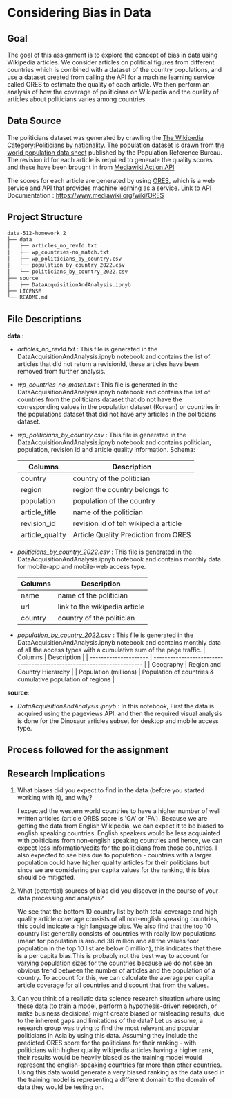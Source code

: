 # Considering Bias in Data

## Goal

The goal of this assignment is to explore the concept of bias in data using Wikipedia articles. We consider articles on political figures from different countries which is combined with a dataset of the country populations, and use a dataset created from calling the API for a machine learning service called ORES to estimate the quality of each article. We then perform an analysis of how the coverage of politicians on Wikipedia and the quality of articles about politicians varies among countries.

## Data Source

The politicians dataset was generated by crawling the [The Wikipedia Category:Politicians by nationality](https://en.wikipedia.org/wiki/Category:Politicians_by_nationality).
The population dataset is drawn from [the world population data sheet](https://www.prb.org/international/indicator/population/table/) published by the Population Reference Bureau.
The revision id for each article is required to generate the quality scores and these have been brought in from [Mediawiki Action API](https://www.mediawiki.org/wiki/API:Info)

The scores for each article are generated by using [ORES](https://www.mediawiki.org/wiki/ORES), which is a web service and API that provides machine learning as a service.
Link to API Documentation : https://www.mediawiki.org/wiki/ORES

## Project Structure

```bash
data-512-homework_2
├── data
│   ├── articles_no_revId.txt
│   ├── wp_countries-no_match.txt
│   ├── wp_politicians_by_country.csv
│   └── population_by_country_2022.csv
│   └── politicians_by_country_2022.csv
├── source
│   ├── DataAcquisitionAndAnalysis.ipnyb
├── LICENSE
└── README.md
 ```

## File Descriptions

**data** : 

- *articles_no_revId.txt* : This file is generated in the DataAcquisitionAndAnalysis.ipnyb notebook and contains the list of articles that did not return a revisionId, these articles have been removed from further analysis.
- *wp_countries-no_match.txt* : This file is generated in the DataAcquisitionAndAnalysis.ipnyb notebook and contains the list of countries from the politicians dataset that do not have the corresponding values in the population dataset (Korean) or countries in the populations dataset that did not have any articles in the politicians dataset.
- *wp_politicians_by_country.csv* : This file is generated in the DataAcquisitionAndAnalysis.ipnyb notebook and contains politician, population, revision id and article quality information. 
Schema: 
    
    | Columns           | Description                                     |
    | ------------------| ----------------------------------------------- |
    | country           | country of the politician                       |
    | region            | region the country belongs to                   |
    | population        | population of the country                       |
    | article_title     | name of the politician                          |
    | revision_id       | revision id of teh wikipedia article            |
    | article_quality   | Article Quality Prediction from ORES            |

- *politicians_by_country_2022.csv* : This file is generated in the DataAcquisitionAndAnalysis.ipnyb notebook and contains monthly data for mobile-app and mobile-web access type.

    | Columns | Description                                     |
    | ------- | ----------------------------------------------- |
    | name    | name of the politician                          |
    | url     | link to the wikipedia article                   |
    | country | country of the politician                       |

- *population_by_country_2022.csv* : This file is generated in the DataAcquisitionAndAnalysis.ipnyb notebook and contains monthly data of all the access types with a cumulative sum of the page traffic.
    | Columns               | Description                                                            |
    | --------------------- | ---------------------------------------------------------------------- |
    | Geography             | Region and Country Hierarchy                                           |
    | Population (millions) | Population of countries & cumulative population of regions             |

**source**:

- *DataAcquisitionAndAnalysis.ipnyb* : In this notebook, First the data is acquired using the pageviews API. and then the required visual analysis is done for the Dinosaur articles subset for desktop and mobile access type.

## Process followed for the assignment


## Research Implications
1. What biases did you expect to find in the data (before you started working with it),
and why?

    I expected the western world countries to have a higher number of well written articles (article ORES score is 'GA' or 'FA'). Because we are getting the data from English Wikipedia, we can expect it to be biased to english speaking countries. English speakers would be less acquainted with politicians from non-english speaking countries and hence, we can expect less information/edits for the politicians from those countries. I also expected to see bias due to population - countries with a larger population could have higher quality articles for their politicians but since we are considering per capita values for the ranking, this bias should be mitigated.

2. What (potential) sources of bias did you discover in the course of your data
processing and analysis?

    We see that the bottom 10 country list by both total coverage and high quality article coverage consists of all non-english speaking countries, this could indicate a high language bias.
    We also find that the top 10 country list generally consists of countries with really low populations (mean for population is around 38 million and all the values foor population in the top 10 list are below 6 million), this indicates that there is a per capita bias.This is probably not the best way to account for varying population sizes for the countries because we do not see an obvious trend between the number of articles and the population of a country. To account for this, we can calculate the average per capita article coverage for all countries and discount that from the values.
    
3. Can you think of a realistic data science research situation where using these data
(to train a model, perform a hypothesis-driven research, or make business
decisions) might create biased or misleading results, due to the inherent gaps and
limitations of the data?
Let us assume, a research group was trying to find the most relevant and popular politicians in Asia by using this data. Assuming they include the predicted ORES score for the politicians for their ranking - with politicians with higher quality wikipedia articles having a higher rank, their results would be heavily biased as the training model would represent the english-speaking countries far more than other countries. Using this data would generate a very biased ranking as the data used in the training model is representing a different domain  to the domain of data they would be testing on.
